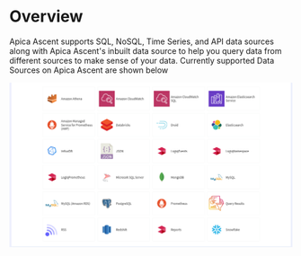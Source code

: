 # Overview

Apica Ascent supports SQL, NoSQL, Time Series, and API data sources along with Apica Ascent's inbuilt data source to help you query data from different sources to make sense of your data. Currently supported Data Sources on Apica Ascent are shown below

![](<../.gitbook/assets/Screenshot from 2022-08-11 10-26-50.png>)
